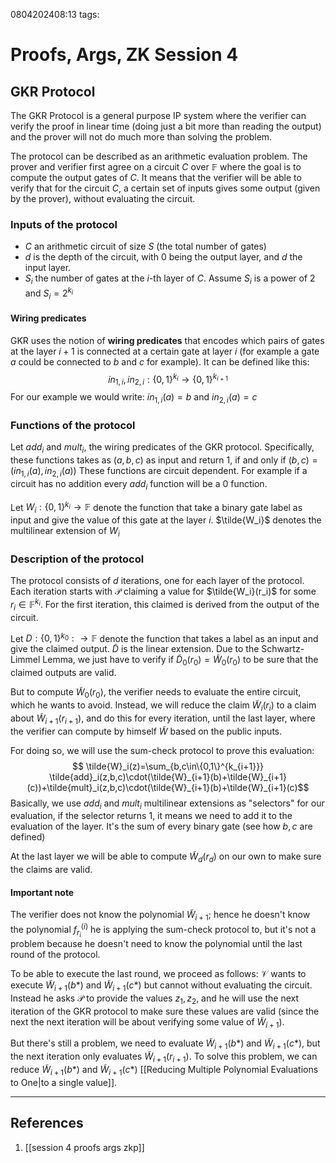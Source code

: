 0804202408:13
tags: 
# Proofs, Args, ZK Session 4 

## GKR Protocol

The GKR Protocol is a general purpose IP system where the verifier can verify the proof in linear time (doing just a bit more than reading the output) and the prover will not do much more than solving the problem.

The protocol can be described as an arithmetic evaluation problem. The prover and verifier first agree on a circuit $C$ over $\mathbb{F}$ where the goal is to compute the output gates of $C$. It means that the verifier will be able to verify that for the circuit $C$, a certain set of inputs gives some output (given by the prover), without evaluating the circuit.
### Inputs of the protocol
- $C$ an arithmetic circuit of size $S$ (the total number of gates)
- $d$ is the depth of the circuit, with $0$ being the output layer, and $d$ the input layer.
- $S_i$ the number of gates at the $i$-th layer of $C$. Assume $S_i$ is a power of 2 and $S_i=2^{k_i}$

#### Wiring predicates
GKR uses the notion of **wiring predicates** that encodes which pairs of gates at the layer $i+1$ is connected at a certain gate at layer $i$ (for example a gate $a$ could be connected to $b$ and $c$ for example). It can be defined like this:
 $$in_{1,i},in_{2,i}: \{0,1\}^{k_i}\rightarrow\{0,1\}^{k_{i+1}}$$ For our example we would write: $in_{1,i}(a)=b$ and $in_{2,i}(a)=c$ 
### Functions of the protocol
Let $add_i$ and $mult_i$, the wiring predicates of the GKR protocol.
Specifically, these functions takes as $(a,b,c)$ as input and return $1$, if and only if $(b,c)= (in_{1,i}(a),in_{2,i}(a))$
These functions are circuit dependent. For example if a circuit has no addition every $add_i$ function will be a 0 function. 

Let $W_i:\{0,1\}^{k_i}\rightarrow \mathbb{F}$ denote the function that take a binary gate label as input and give the value of this gate at the layer $i$. 
$\tilde{W_i}$ denotes the multilinear extension of $W_i$ 
### Description of the protocol
The protocol consists of $d$ iterations, one for each layer of the protocol.
Each iteration starts with $\mathcal{P}$ claiming a value for $\tilde{W_i}(r_i)$ for some $r_i\in\mathbb{F}^{k_i}$. For the first iteration, this claimed is derived from the output of the circuit.

Let $D:\{0,1\}^{k_0}:\rightarrow\mathbb{F}$ denote the function that takes a label as an input and give the claimed output. $\tilde{D}$ is the linear extension. Due to the Schwartz-Limmel Lemma, we just have to verify if $\tilde{D}_0(r_0)=\tilde{W}_0(r_0)$ to be sure that the claimed outputs are valid.

But to compute $\tilde{W}_0(r_0)$, the verifier needs to evaluate the entire circuit, which he wants to avoid. Instead, we will reduce the claim $\tilde{W}_i(r_i)$ to a claim about $\tilde{W}_{i+1}(r_{i+1})$, and do this for every iteration, until the last layer, where the verifier can compute by himself $\tilde{W}$ based on the public inputs.

For doing so, we will use the sum-check protocol to prove this evaluation: $$ \tilde{W}_i(z)=\sum_{b,c\in\{0,1\}^{k_{i+1}}} \tilde{add}_i(z,b,c)\cdot(\tilde{W}_{i+1}(b)+\tilde{W}_{i+1}(c))+\tilde{mult}_i(z,b,c)\cdot(\tilde{W}_{i+1}(b)+\tilde{W}_{i+1}(c)$$
Basically, we use $add_i$ and $mult_i$ multilinear extensions as "selectors" for our evaluation, if the selector returns 1, it means we need to add it to the evaluation of the layer. It's the sum of every binary gate (see how $b,c$ are defined)

At the last layer we will be able to compute $\tilde{W}_d(r_d$) on our own to make sure the claims are valid.
#### Important note
The verifier does not know the polynomial $\tilde{W}_{i+1}$; hence he doesn't know the polynomial $f^{(i)}_{r_i}$ he is applying the sum-check protocol to, but it's not a problem because he doesn't need to know the polynomial until the last round of the protocol.

To be able to execute the last round, we proceed as follows:
$\mathcal{V}$ wants to execute $\tilde{W}_{i+1}(b*)$ and $\tilde{W}_{i+1}(c*)$ but cannot without evaluating the circuit. 
Instead he asks $\mathcal{P}$ to provide the values $z_1,z_2$, and he will use the next iteration of the GKR protocol to make sure these values are valid (since the next the next iteration will be about verifying some value of $\tilde{W}_{i+1}$).

But there's still a problem, we need to evaluate $\tilde{W}_{i+1}(b*)$ and $\tilde{W}_{i+1}(c*)$, but the next iteration only evaluates $\tilde{W}_{i+1}(r_{i+1})$. To solve this problem, we can reduce $\tilde{W}_{i+1}(b*)$ and $\tilde{W}_{i+1}(c*)$ [[Reducing Multiple Polynomial Evaluations to One|to a single value]]. 



---
## References
1. [[session 4 proofs args zkp]]